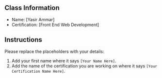 ## Class Information
- Name: [Yasir Ammar]  
- Certification: [Front End Web Development]  

## Instructions
Please replace the placeholders with your details:
1. Add your first name where it says `[Your Name Here]`.  
2. Add the name of the certification you are working on where it says `[Your Certification Name Here]`.  
